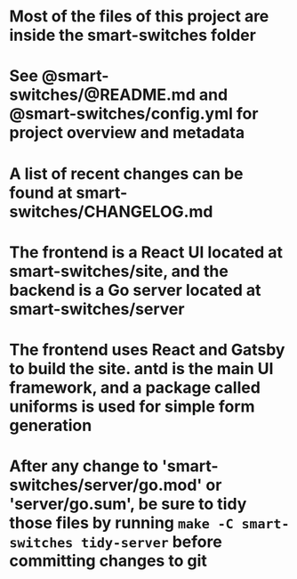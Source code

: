 # Most of the files of this project are inside the smart-switches folder

# See @smart-switches/@README.md and @smart-switches/config.yml for project overview and metadata

# A list of recent changes can be found at smart-switches/CHANGELOG.md

# The frontend is a React UI located at smart-switches/site, and the backend is a Go server located at smart-switches/server

# The frontend uses React and Gatsby to build the site. antd is the main UI framework, and a package called uniforms is used for simple form generation

# After any change to 'smart-switches/server/go.mod' or 'server/go.sum', be sure to tidy those files by running `make -C smart-switches tidy-server` before committing changes to git
